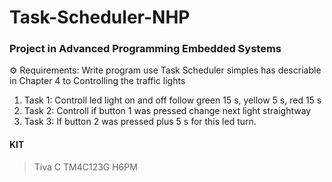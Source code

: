# Task-Scheduler-NHP
### Project in Advanced Programming Embedded Systems 

:gear: Requirements: Write program use Task Scheduler simples has descriable in Chapter 4 to Controlling the traffic lights
1. Task 1: Controll led light on and off follow green 15 s, yellow 5 s, red 15 s
2. Task 2: Controll if button 1 was pressed change next light straightway
3. Task 3: If button 2 was pressed plus 5 s for this led turn.

#### KIT
> Tiva C TM4C123G H6PM